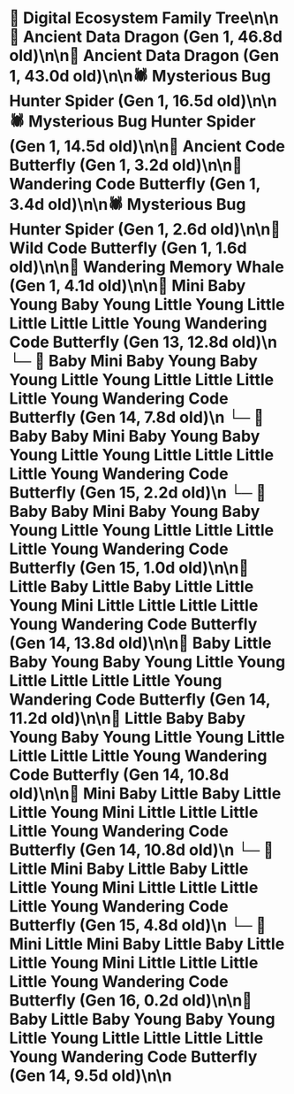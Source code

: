 # 🌳 Digital Ecosystem Family Tree\n\n🐉 Ancient Data Dragon (Gen 1, 46.8d old)\n\n🐉 Ancient Data Dragon (Gen 1, 43.0d old)\n\n🕷️ Mysterious Bug Hunter Spider (Gen 1, 16.5d old)\n\n🕷️ Mysterious Bug Hunter Spider (Gen 1, 14.5d old)\n\n🦋 Ancient Code Butterfly (Gen 1, 3.2d old)\n\n🦋 Wandering Code Butterfly (Gen 1, 3.4d old)\n\n🕷️ Mysterious Bug Hunter Spider (Gen 1, 2.6d old)\n\n🦋 Wild Code Butterfly (Gen 1, 1.6d old)\n\n🐋 Wandering Memory Whale (Gen 1, 4.1d old)\n\n🦋 Mini Baby Young Baby Young Little Young Little Little Little Little Young Wandering Code Butterfly (Gen 13, 12.8d old)\n  └─ 🦋 Baby Mini Baby Young Baby Young Little Young Little Little Little Little Young Wandering Code Butterfly (Gen 14, 7.8d old)\n    └─ 🦋 Baby Baby Mini Baby Young Baby Young Little Young Little Little Little Little Young Wandering Code Butterfly (Gen 15, 2.2d old)\n    └─ 🦋 Baby Baby Mini Baby Young Baby Young Little Young Little Little Little Little Young Wandering Code Butterfly (Gen 15, 1.0d old)\n\n🦋 Little Baby Little Baby Little Little Young Mini Little Little Little Little Young Wandering Code Butterfly (Gen 14, 13.8d old)\n\n🦋 Baby Little Baby Young Baby Young Little Young Little Little Little Little Young Wandering Code Butterfly (Gen 14, 11.2d old)\n\n🦋 Little Baby Baby Young Baby Young Little Young Little Little Little Little Young Wandering Code Butterfly (Gen 14, 10.8d old)\n\n🦋 Mini Baby Little Baby Little Little Young Mini Little Little Little Little Young Wandering Code Butterfly (Gen 14, 10.8d old)\n  └─ 🦋 Little Mini Baby Little Baby Little Little Young Mini Little Little Little Little Young Wandering Code Butterfly (Gen 15, 4.8d old)\n    └─ 🦋 Mini Little Mini Baby Little Baby Little Little Young Mini Little Little Little Little Young Wandering Code Butterfly (Gen 16, 0.2d old)\n\n🦋 Baby Little Baby Young Baby Young Little Young Little Little Little Little Young Wandering Code Butterfly (Gen 14, 9.5d old)\n\n
